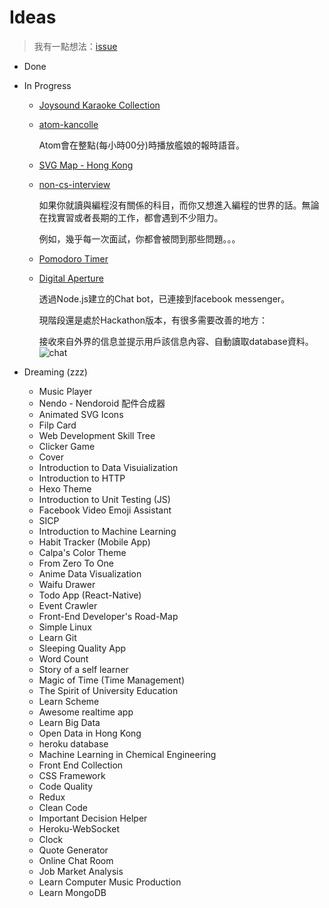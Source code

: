 # Ideas
> 我有一點想法：[issue](https://github.com/calpa/ideas/issues)

* Done

* In Progress
	* [Joysound Karaoke Collection](https://github.com/calpa/joysound-collection)
	* [atom-kancolle](https://github.com/calpa/atom-kancolle)
	
		Atom會在整點(每小時00分)時播放艦娘的報時語音。
	* [SVG Map - Hong Kong](http://codepen.io/calpa/full/zNEXXx/)
	* [non-cs-interview](https://github.com/calpa/non-cs-interview)
	
		如果你就讀與編程沒有關係的科目，而你又想進入編程的世界的話。無論在找實習或者長期的工作，都會遇到不少阻力。
		
		例如，幾乎每一次面試，你都會被問到那些問題。。。
	* [Pomodoro Timer](http://codepen.io/calpa/full/xgpVOw/)
	* [Digital Aperture](https://github.com/calpa/Digital-Aperture)

		透過Node.js建立的Chat bot，已連接到facebook messenger。

		現階段還是處於Hackathon版本，有很多需要改善的地方：

		接收來自外界的信息並提示用戶該信息內容、自動讀取database資料。
		![chat](https://raw.githubusercontent.com/calpa/Digital-Aperture/master/images/chat-1.png)
    
* Dreaming (zzz)
    * Music Player
    * Nendo - Nendoroid 配件合成器
    * Animated SVG Icons
    * Filp Card
    * Web Development Skill Tree
    * Clicker Game
    * Cover
    * Introduction to Data Visuialization
    * Introduction to HTTP
    * Hexo Theme
    * Introduction to Unit Testing (JS)
    * Facebook Video Emoji Assistant
    * SICP
    * Introduction to Machine Learning
    * Habit Tracker (Mobile App)
    * Calpa's Color Theme
    * From Zero To One
	* Anime Data Visualization
	* Waifu Drawer
	* Todo App (React-Native)
	* Event Crawler
	* Front-End Developer's Road-Map
	* Simple Linux
	* Learn Git
	* Sleeping Quality App
	* Word Count
	* Story of a self learner
	* Magic of Time (Time Management)
	* The Spirit of University Education
	* Learn Scheme
	* Awesome realtime app
	* Learn Big Data
	* Open Data in Hong Kong
	* heroku database
	* Machine Learning in Chemical Engineering
	* Front End Collection
	* CSS Framework
	* Code Quality
	* Redux
	* Clean Code
	* Important Decision Helper
	* Heroku-WebSocket
	* Clock
	* Quote Generator
	* Online Chat Room
	* Job Market Analysis
	* Learn Computer Music Production
	* Learn MongoDB
